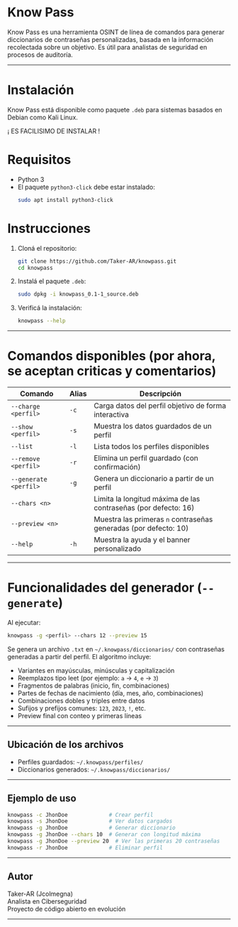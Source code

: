 # Know Pass

Know Pass es una herramienta OSINT de línea de comandos para generar diccionarios de contraseñas personalizadas, basada en la información recolectada sobre un objetivo. Es útil para analistas de seguridad en procesos de auditoría.

---

# Instalación

Know Pass está disponible como paquete `.deb` para sistemas basados en Debian como Kali Linux.

¡ ES FACILISIMO DE INSTALAR !

# Requisitos

- Python 3
- El paquete `python3-click` debe estar instalado:
  ```bash
  sudo apt install python3-click
  ```

# Instrucciones

1. Cloná el repositorio:
   ```bash
   git clone https://github.com/Taker-AR/knowpass.git
   cd knowpass
   ```

2. Instalá el paquete `.deb`:
   ```bash
   sudo dpkg -i knowpass_0.1-1_source.deb
   ```

3. Verificá la instalación:
   ```bash
   knowpass --help
   ```

---

# Comandos disponibles (por ahora, se aceptan criticas y comentarios)

| Comando               | Alias | Descripción                                                        |
|-----------------------|-------|--------------------------------------------------------------------|
| `--charge <perfil>`   | `-c`  | Carga datos del perfil objetivo de forma interactiva              |
| `--show <perfil>`     | `-s`  | Muestra los datos guardados de un perfil                          |
| `--list`              | `-l`  | Lista todos los perfiles disponibles                              |
| `--remove <perfil>`   | `-r`  | Elimina un perfil guardado (con confirmación)                     |
| `--generate <perfil>` | `-g`  | Genera un diccionario a partir de un perfil                       |
| `--chars <n>`         |       | Limita la longitud máxima de las contraseñas (por defecto: 16)    |
| `--preview <n>`       |       | Muestra las primeras `n` contraseñas generadas (por defecto: 10)  |
| `--help`              | `-h`  | Muestra la ayuda y el banner personalizado                        |

---

# Funcionalidades del generador (`--generate`)

Al ejecutar:

```bash
knowpass -g <perfil> --chars 12 --preview 15
```

Se genera un archivo `.txt` en `~/.knowpass/diccionarios/` con contraseñas generadas a partir del perfil. El algoritmo incluye:

- Variantes en mayúsculas, minúsculas y capitalización
- Reemplazos tipo leet (por ejemplo: `a` → `4`, `e` → `3`)
- Fragmentos de palabras (inicio, fin, combinaciones)
- Partes de fechas de nacimiento (día, mes, año, combinaciones)
- Combinaciones dobles y triples entre datos
- Sufijos y prefijos comunes: `123`, `2023`, `!`, etc.
- Preview final con conteo y primeras líneas

---

## Ubicación de los archivos

- Perfiles guardados: `~/.knowpass/perfiles/`
- Diccionarios generados: `~/.knowpass/diccionarios/`

---

## Ejemplo de uso

```bash
knowpass -c JhonDoe             # Crear perfil
knowpass -s JhonDoe             # Ver datos cargados
knowpass -g JhonDoe             # Generar diccionario
knowpass -g JhonDoe --chars 10  # Generar con longitud máxima
knowpass -g JhonDoe --preview 20  # Ver las primeras 20 contraseñas
knowpass -r JhonDoe             # Eliminar perfil
```

---

## Autor

Taker-AR (Jcolmegna)  
Analista en Ciberseguridad  
Proyecto de código abierto en evolución

---
